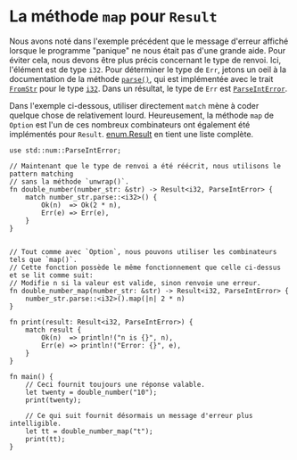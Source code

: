# La méthode `map` pour `Result`

Nous avons noté dans l'exemple précédent que le message d'erreur affiché lorsque le programme "panique" ne nous était pas d'une grande aide. Pour éviter cela, nous devons être plus précis concernant le type de renvoi. Ici, l'élément est de type `i32`.
Pour déterminer le type de `Err`, jetons un oeil à la documentation de la méthode [`parse()`][parse], qui est implémentée avec le trait [`FromStr`][from_str] pour le type [`i32`][i32]. Dans un résultat, le type de `Err` est [`ParseIntError`][parse_int_error].

Dans l'exemple ci-dessous, utiliser directement `match` mène à coder quelque chose de relativement lourd. Heureusement, la méthode `map` de `Option` est l'un de ces nombreux combinateurs ont également été implémentés pour `Result`. [enum.Result][enum_result] en tient une liste complète.

```rust,editable
use std::num::ParseIntError;

// Maintenant que le type de renvoi a été réécrit, nous utilisons le pattern matching 
// sans la méthode `unwrap()`.
fn double_number(number_str: &str) -> Result<i32, ParseIntError> {
    match number_str.parse::<i32>() {
        Ok(n)  => Ok(2 * n),
        Err(e) => Err(e),
    }
}


// Tout comme avec `Option`, nous pouvons utiliser les combinateurs tels que `map()`.
// Cette fonction possède le même fonctionnement que celle ci-dessus et se lit comme suit:
// Modifie n si la valeur est valide, sinon renvoie une erreur.
fn double_number_map(number_str: &str) -> Result<i32, ParseIntError> {
    number_str.parse::<i32>().map(|n| 2 * n)
}

fn print(result: Result<i32, ParseIntError>) {
    match result {
        Ok(n)  => println!("n is {}", n),
        Err(e) => println!("Error: {}", e),
    }
}

fn main() {
    // Ceci fournit toujours une réponse valable.
    let twenty = double_number("10");
    print(twenty);

    // Ce qui suit fournit désormais un message d'erreur plus intelligible.
    let tt = double_number_map("t");
    print(tt);
}

```

[parse]: https://doc.rust-lang.org/std/primitive.str.html#method.parse
[from_str]: https://doc.rust-lang.org/std/str/trait.FromStr.html
[i32]: https://doc.rust-lang.org/std/primitive.i32.html
[parse_int_error]: https://doc.rust-lang.org/std/num/struct.ParseIntError.html
[enum_result]: https://doc.rust-lang.org/std/result/enum.Result.html
